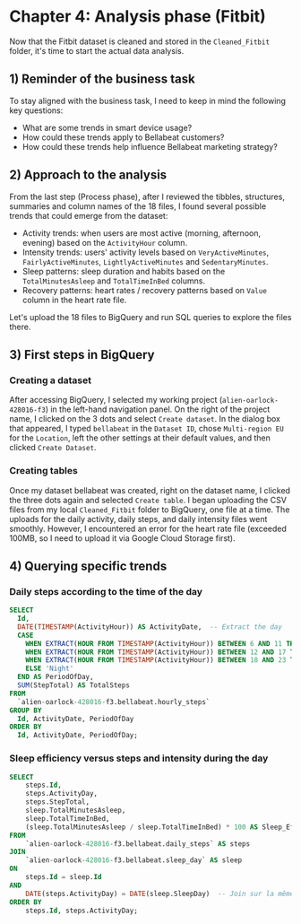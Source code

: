 # Chapter 4: Analysis phase (Fitbit)

Now that the Fitbit dataset is cleaned and stored in the `Cleaned_Fitbit` folder, it's time to start the actual data analysis.

## 1) Reminder of the business task

To stay aligned with the business task, I need to keep in mind the following key questions:
   
- What are some trends in smart device usage?
- How could these trends apply to Bellabeat customers?
- How could these trends help influence Bellabeat marketing strategy?

## 2) Approach to the analysis

From the last step (Process phase), after I reviewed the tibbles, structures, summaries and column names of the 18 files, I found several possible trends that could emerge from the dataset:

- Activity trends: when users are most active (morning, afternoon, evening) based on the `ActivityHour` column.
- Intensity trends: users' activity levels based on `VeryActiveMinutes`, `FairlyActiveMinutes`, `LightlyActiveMinutes` and `SedentaryMinutes`.
- Sleep patterns: sleep duration and habits based on the `TotalMinutesAsleep` and `TotalTimeInBed` columns.
- Recovery patterns: heart rates / recovery patterns based on `Value` column in the heart rate file.

Let's upload the 18 files to BigQuery and run SQL queries to explore the files there.

## 3) First steps in BigQuery

### Creating a dataset

After accessing BigQuery, I selected my working project (`alien-oarlock-428016-f3`) in the left-hand navigation panel.
On the right of the project name, I clicked on the 3 dots and select `Create dataset`.
In the dialog box that appeared, I typed `bellabeat` in the `Dataset ID`, chose `Multi-region EU` for the `Location`, left the other settings at their default values, and then clicked `Create Dataset`.

### Creating tables

Once my dataset bellabeat was created, right on the dataset name, I clicked the three dots again and selected `Create table`. I began uploading the CSV files from my local `Cleaned_Fitbit` folder to BigQuery, one file at a time. The uploads for the daily activity, daily steps, and daily intensity files went smoothly. However, I encountered an error for the heart rate file (exceeded 100MB, so I need to upload it via Google Cloud Storage first). 

## 4) Querying specific trends

### Daily steps according to the time of the day
```sql
SELECT
  Id,
  DATE(TIMESTAMP(ActivityHour)) AS ActivityDate,  -- Extract the day
  CASE
    WHEN EXTRACT(HOUR FROM TIMESTAMP(ActivityHour)) BETWEEN 6 AND 11 THEN 'Morning'
    WHEN EXTRACT(HOUR FROM TIMESTAMP(ActivityHour)) BETWEEN 12 AND 17 THEN 'Afternoon'
    WHEN EXTRACT(HOUR FROM TIMESTAMP(ActivityHour)) BETWEEN 18 AND 23 THEN 'Evening'
    ELSE 'Night'
  END AS PeriodOfDay,
  SUM(StepTotal) AS TotalSteps
FROM
  `alien-oarlock-428016-f3.bellabeat.hourly_steps`
GROUP BY
  Id, ActivityDate, PeriodOfDay
ORDER BY
  Id, ActivityDate, PeriodOfDay;
```

### Sleep efficiency versus steps and intensity during the day
``` sql
SELECT 
    steps.Id, 
    steps.ActivityDay, 
    steps.StepTotal, 
    sleep.TotalMinutesAsleep, 
    sleep.TotalTimeInBed, 
    (sleep.TotalMinutesAsleep / sleep.TotalTimeInBed) * 100 AS Sleep_Efficiency_Percent
FROM 
    `alien-oarlock-428016-f3.bellabeat.daily_steps` AS steps
JOIN 
    `alien-oarlock-428016-f3.bellabeat.sleep_day` AS sleep
ON 
    steps.Id = sleep.Id 
AND 
    DATE(steps.ActivityDay) = DATE(sleep.SleepDay)  -- Join sur la même journée
ORDER BY 
    steps.Id, steps.ActivityDay;

```

   

